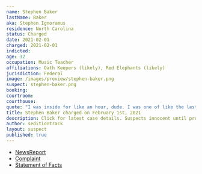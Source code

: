 ```yaml
---
name: Stephen Baker
lastName: Baker
aka: Stephen Ignoramus
residence: North Carolina
status: Charged
date: 2021-02-01
charged: 2021-02-01
indicted:
age: 32
occupation: Music Teacher
affiliations: Oath Keepers (likely), Red Elephants (likely)
jurisdiction: Federal
image: /images/preview/stephen-baker.png
suspect: stephen-baker.png
booking:
courtroom:
courthouse:
quote: "I was inside for like an hour, dude. I was one of like the last 10 people in there."
title: Stephen Baker charged on February 1st, 2021
description: Click for latest case details. Suspects innocent until proven guilty.
author: seditiontrack
layout: suspect
published: true
---
```

- [NewsReport](https://www.newsobserver.com/news/politics-government/article248921789.html)
- [Complaint](https://www.justice.gov/file/1362776/download)
- [Statement of Facts](https://www.justice.gov/file/1362776/download)
